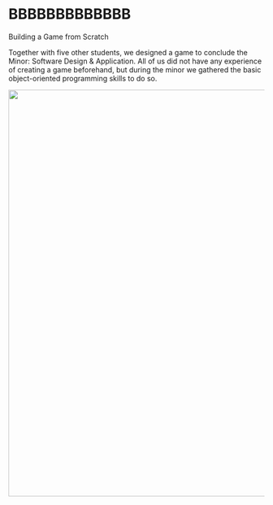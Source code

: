# BBBBBBBBBBBBB
Building a Game from Scratch 

Together with five other students, we designed a game to conclude the Minor: Software Design & Application. All of us did not have any experience of creating a game beforehand, but during the minor we gathered the basic object-oriented programming skills to do so.

<img src="Images/Game.png" width="800">

 <!---
Time-lapse of development of the game: 
!<img src="Images/GameTimeLapse.mp4" width="800">
-->
